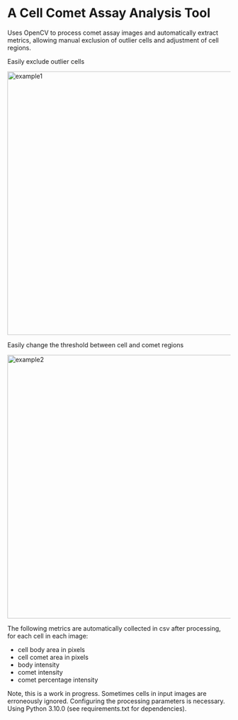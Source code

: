 # A Cell Comet Assay Analysis Tool

Uses OpenCV to process comet assay images and automatically extract metrics, allowing manual exclusion of outlier cells and adjustment of cell regions.

Easily exclude outlier cells

<img width="1058" height="595" alt="example1" src="https://github.com/user-attachments/assets/7b0b4560-c465-4f9f-b1d8-5099e1649d23" />

Easily change the threshold between cell and comet regions

<img width="1058" height="595" alt="example2" src="https://github.com/user-attachments/assets/f609729d-f883-40b6-91f7-fdef1330df85" />

The following metrics are automatically collected in csv after processing, for each cell in each image:
- cell body area in pixels
- cell comet area in pixels
- body intensity
- comet intensity
- comet percentage intensity

Note, this is a work in progress. Sometimes cells in input images are erroneously ignored. Configuring the processing parameters is necessary.
Using Python 3.10.0 (see requirements.txt for dependencies).
